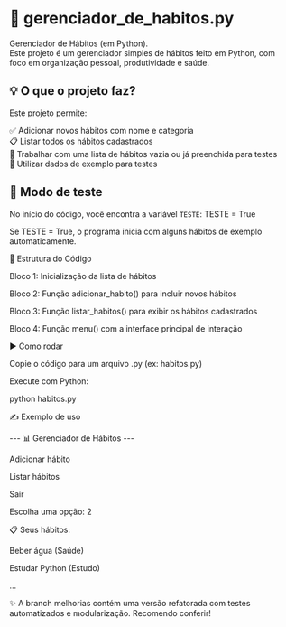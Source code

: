 # 🐍 gerenciador_de_habitos.py

Gerenciador de Hábitos (em Python).  
Este projeto é um gerenciador simples de hábitos feito em Python, com foco em organização pessoal, produtividade e saúde.

## 💡 O que o projeto faz?

Este projeto permite:

✅ Adicionar novos hábitos com nome e categoria  
📋 Listar todos os hábitos cadastrados  
🔄 Trabalhar com uma lista de hábitos vazia ou já preenchida para testes  
🧪 Utilizar dados de exemplo para testes

## 🧪 Modo de teste

No início do código, você encontra a variável `TESTE`:
TESTE = True

Se TESTE = True, o programa inicia com alguns hábitos de exemplo automaticamente.


🧱 Estrutura do Código  

Bloco 1: Inicialização da lista de hábitos    

Bloco 2: Função adicionar_habito() para incluir novos hábitos   

Bloco 3: Função listar_habitos() para exibir os hábitos cadastrados  

Bloco 4: Função menu() com a interface principal de interação

▶️ Como rodar  

Copie o código para um arquivo .py (ex: habitos.py)  

Execute com Python:  

python habitos.py  

✍️ Exemplo de uso  

--- 📊 Gerenciador de Hábitos ---  

Adicionar hábito  

Listar hábitos  

Sair  

Escolha uma opção: 2  

📋 Seus hábitos:  
  
Beber água (Saúde)  

Estudar Python (Estudo)  

...  

✨ A branch melhorias contém uma versão refatorada com testes automatizados e modularização. Recomendo conferir!

